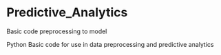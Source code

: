 # Predictive_Analytics
Basic code preprocessing to model

Python
Basic code for use in data preprocessing and predictive analytics
